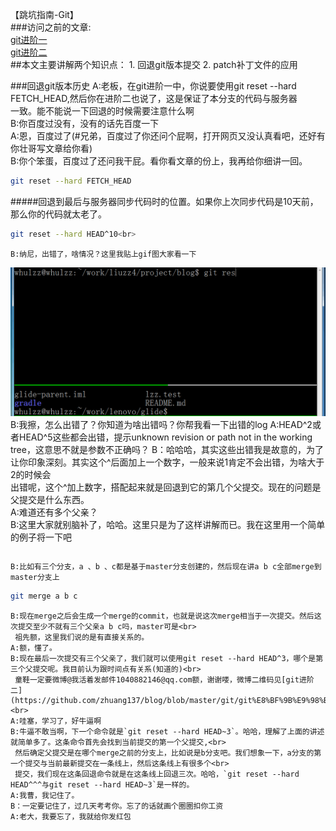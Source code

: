 【跳坑指南-Git】<br>
###访问之前的文章:<br>
[git进阶一](https://github.com/zhuang137/blog/blob/master/git/git%E8%BF%9B%E9%98%B6%E4%B8%80.md)<br>
[git进阶二](https://github.com/zhuang137/blog/blob/master/git/git%E8%BF%9B%E9%98%B6%E4%BA%8C.md)<br>
##本文主要讲解两个知识点：
    1. 回退git版本提交
    2. patch补丁文件的应用

###回退git版本历史
    A:老板，在git进阶一中，你说要使用git reset --hard FETCH_HEAD,然后你在进阶二也说了，这是保证了本分支的代码与服务器<br>
      一致。能不能说一下回退的时候需要注意什么啊<br>
    B:你百度过没有，没有的话先百度一下<br>
    A:恩，百度过了(#兄弟，百度过了你还问个屁啊，打开网页又没认真看吧，还好有你壮哥写文章给你看)<br>
    B:你个笨蛋，百度过了还问我干屁。看你看文章的份上，我再给你细讲一回。<br>
```Bash
git reset --hard FETCH_HEAD
```
#####回退到最后与服务器同步代码时的位置。如果你上次同步代码是10天前，那么你的代码就太老了。
```Bash
git reset --hard HEAD^10<br>
```
    B:纳尼，出错了，啥情况？这里我贴上gif图大家看一下
![image](https://github.com/zhuang137/blog/blob/master/picture/git3.gif "git3")<br>
    B:我擦，怎么出错了？你知道为啥出错吗？你帮我看一下出错的log
    A:HEAD^2或者HEAD^5这些都会出错，提示unknown revision or path not in the working tree，这意思不就是参数不正确吗？
    B：哈哈哈，其实这些出错我是故意的，为了让你印象深刻。其实这个^后面加上一个数字，一般来说1肯定不会出错，为啥大于2的时候会<br>
      出错呢，这个^加上数字，搭配起来就是回退到它的第几个父提交。现在的问题是父提交是什么东西。<br>
    A:难道还有多个父亲？<br>
    B:这里大家就别脑补了，哈哈。这里只是为了这样讲解而已。我在这里用一个简单的例子将一下吧<br>
```开始讲解了啊，不懂一定要百度，别问我了啊，哈哈，会自己解决问题的童鞋才是好孩子<br>
```
    B:比如有三个分支，a 、b 、c都是基于master分支创建的，然后现在讲a b c全部merge到master分支上
```Bash
git merge a b c
```
    B:现在merge之后会生成一个merge的commit，也就是说这次merge相当于一次提交。然后这次提交至少不就有三个父亲a b c吗，master可是<br>
     祖先额，这里我们说的是有直接关系的。
    A:额，懂了。
    B:现在最后一次提交有三个父亲了，我们就可以使用git reset --hard HEAD^3，哪个是第三个父提交呢。我目前认为跟时间点有关系(知道的)<br>
     童鞋一定要微博@我活着发邮件1040882146@qq.com额，谢谢喽，微博二维码见[git进阶二](https://github.com/zhuang137/blog/blob/master/git/git%E8%BF%9B%E9%98%B6%E4%BA%8C.md)<br>
    A:哇塞，学习了，好牛逼啊
    B:牛逼不敢当啊，下一个命令就是`git reset --hard HEAD~3`。哈哈，理解了上面的讲述就简单多了。这条命令首先会找到当前提交的第一个父提交,<br>
     然后确定父提交是在哪个merge之前的分支上，比如说是b分支吧。我们想象一下，a分支的第一个提交与当前最新提交在一条线上，然后这条线上有很多个<br>
     提交，我们现在这条回退命令就是在这条线上回退三次。哈哈，`git reset --hard HEAD^^^与git reset --hard HEAD~3`是一样的。
    A:我曹，我记住了。
    B：一定要记住了，过几天考考你。忘了的话就画个圈圈扣你工资
    A:老大，我要忘了，我就给你发红包
    
    
